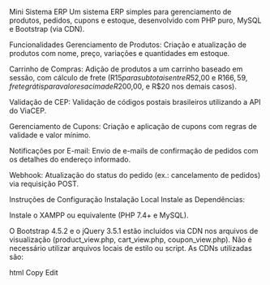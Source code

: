 Mini Sistema ERP
Um sistema ERP simples para gerenciamento de produtos, pedidos, cupons e estoque, desenvolvido com PHP puro, MySQL e Bootstrap (via CDN).

Funcionalidades
Gerenciamento de Produtos: Criação e atualização de produtos com nome, preço, variações e quantidades em estoque.

Carrinho de Compras: Adição de produtos a um carrinho baseado em sessão, com cálculo de frete (R$15 para subtotais entre R$52,00 e R$166,59, frete grátis para valores acima de R$200,00, e R$20 nos demais casos).

Validação de CEP: Validação de códigos postais brasileiros utilizando a API do ViaCEP.

Gerenciamento de Cupons: Criação e aplicação de cupons com regras de validade e valor mínimo.

Notificações por E-mail: Envio de e-mails de confirmação de pedidos com os detalhes do endereço informado.

Webhook: Atualização do status do pedido (ex.: cancelamento de pedidos) via requisição POST.

Instruções de Configuração
Instalação Local
Instale as Dependências:

Instale o XAMPP ou equivalente (PHP 7.4+ e MySQL).

O Bootstrap 4.5.2 e o jQuery 3.5.1 estão incluídos via CDN nos arquivos de visualização (product_view.php, cart_view.php, coupon_view.php). Não é necessário utilizar arquivos locais de estilo ou script. As CDNs utilizadas são:

html
Copy
Edit
<link href="https://stackpath.bootstrapcdn.com/bootstrap/4.5.2/css/bootstrap.min.css" rel="stylesheet">
<script src="https://code.jquery.com/jquery-3.5.1.min.js"></script>
<script src="https://stackpath.bootstrapcdn.com/bootstrap/4.5.2/js/bootstrap.min.js"></script>
